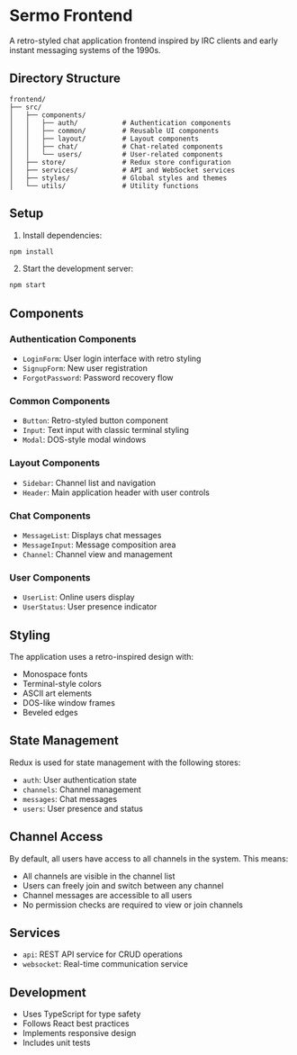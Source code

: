# Sermo Frontend

A retro-styled chat application frontend inspired by IRC clients and early instant messaging systems of the 1990s.

## Directory Structure

```
frontend/
├── src/
│   ├── components/
│   │   ├── auth/           # Authentication components
│   │   ├── common/         # Reusable UI components
│   │   ├── layout/         # Layout components
│   │   ├── chat/           # Chat-related components
│   │   └── users/          # User-related components
│   ├── store/              # Redux store configuration
│   ├── services/           # API and WebSocket services
│   ├── styles/             # Global styles and themes
│   └── utils/              # Utility functions
```

## Setup

1. Install dependencies:
```bash
npm install
```

2. Start the development server:
```bash
npm start
```

## Components

### Authentication Components
- `LoginForm`: User login interface with retro styling
- `SignupForm`: New user registration
- `ForgotPassword`: Password recovery flow

### Common Components
- `Button`: Retro-styled button component
- `Input`: Text input with classic terminal styling
- `Modal`: DOS-style modal windows

### Layout Components
- `Sidebar`: Channel list and navigation
- `Header`: Main application header with user controls

### Chat Components
- `MessageList`: Displays chat messages
- `MessageInput`: Message composition area
- `Channel`: Channel view and management

### User Components
- `UserList`: Online users display
- `UserStatus`: User presence indicator

## Styling

The application uses a retro-inspired design with:
- Monospace fonts
- Terminal-style colors
- ASCII art elements
- DOS-like window frames
- Beveled edges

## State Management

Redux is used for state management with the following stores:
- `auth`: User authentication state
- `channels`: Channel management
- `messages`: Chat messages
- `users`: User presence and status

## Channel Access

By default, all users have access to all channels in the system. This means:
- All channels are visible in the channel list
- Users can freely join and switch between any channel
- Channel messages are accessible to all users
- No permission checks are required to view or join channels

## Services

- `api`: REST API service for CRUD operations
- `websocket`: Real-time communication service

## Development

- Uses TypeScript for type safety
- Follows React best practices
- Implements responsive design
- Includes unit tests 